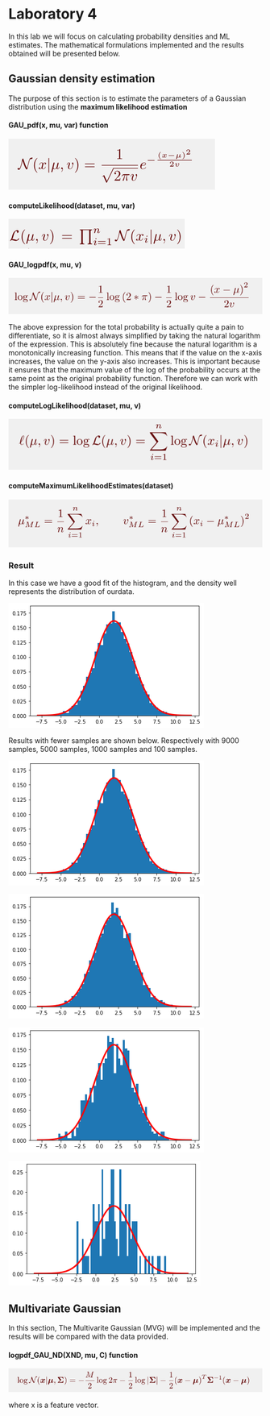 # Laboratory 4

In this lab we will focus on calculating probability densities and ML estimates. The mathematical formulations implemented and the results obtained will be presented below.



## Gaussian density estimation

The purpose of this section is to estimate the parameters of a Gaussian distribution using the **maximum likelihood estimation**

#### GAU_pdf(x, mu, var) function 



![plot](https://github.com/luapicella/Machine-Learning-I/blob/main/Density_Estimation/image/Schermata%20da%202021-03-30%2019-17-43.png)

#### computeLikelihood(dataset, mu, var)



![Schermata da 2021-03-30 19-18-45](https://github.com/luapicella/Machine-Learning-I/blob/main/Density_Estimation/image/Schermata%20da%202021-03-30%2019-18-45.png)

#### GAU_logpdf(x, mu, v)

![Schermata da 2021-03-30 19-19-05](https://github.com/luapicella/Machine-Learning-I/blob/main/Density_Estimation/image/Schermata%20da%202021-03-30%2019-19-05.png)

The above expression for the total probability is actually quite a pain to differentiate, so it is almost always simplified by taking the natural logarithm of the expression. This is absolutely fine because the natural logarithm is a monotonically increasing function. This means that if the value on the x-axis increases, the value on the y-axis also increases. This is important because it ensures that the maximum value of the log of the probability occurs at the same point as the original probability function. Therefore we can work with the simpler log-likelihood instead of the original likelihood.

#### computeLogLikelihood(dataset, mu, v)

![Schermata da 2021-03-30 19-19-22](https://github.com/luapicella/Machine-Learning-I/blob/main/Density_Estimation/image/Schermata%20da%202021-03-30%2019-19-22.png)

#### computeMaximumLikelihoodEstimates(dataset)

![Schermata da 2021-03-30 19-19-32](https://github.com/luapicella/Machine-Learning-I/blob/main/Density_Estimation/image/Schermata%20da%202021-03-30%2019-19-32.png)



### Result

In this case we have a good fit of the histogram, and the density well represents the distribution of ourdata. 



![Figure 2021-03-29 200935](https://github.com/luapicella/Machine-Learning-I/blob/main/Density_Estimation/image/Figure%202021-03-29%20200935.png)



Results with fewer samples are shown below. Respectively with 9000 samples, 5000 samples, 1000 samples and 100 samples.



![Figure 2021-03-30 193458](https://github.com/luapicella/Machine-Learning-I/blob/main/Density_Estimation/image/Figure%202021-03-30%20193458.png)

![Figure 2021-03-30 193505](https://github.com/luapicella/Machine-Learning-I/blob/main/Density_Estimation/image/Figure%202021-03-30%20193505.png)

![Figure 2021-03-30 193508](https://github.com/luapicella/Machine-Learning-I/blob/main/Density_Estimation/image/Figure%202021-03-30%20193508.png)

![Figure 2021-03-30 193512](https://github.com/luapicella/Machine-Learning-I/blob/main/Density_Estimation/image/Figure%202021-03-30%20193512.png)



## Multivariate Gaussian

In this section, The Multivarite Gaussian (MVG) will be implemented and the results will be compared with the data provided.

#### logpdf_GAU_ND(XND, mu, C) function

![Schermata da 2021-03-30 19-51-59](https://github.com/luapicella/Machine-Learning-I/blob/main/Density_Estimation/image/Schermata%20da%202021-03-30%2019-51-59.png)

where x is a feature vector.
